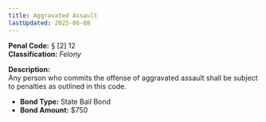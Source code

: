 ```yaml
---
title: Aggravated Assault
lastUpdated: 2025-06-08
---
```


**Penal Code:** § [2] 12  
**Classification:** *Felony*

**Description:**  
Any person who commits the offense of aggravated assault shall be subject to penalties as outlined in this code.

- **Bond Type:** State Bail Bond  
- **Bond Amount:** $750
